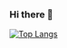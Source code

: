 ### Hi there 👋

[![Top Langs](https://github-readme-stats.vercel.app/api/top-langs/?username=JLussiez&hide=c&layout=compact&theme=ayu-mirage)](https://github.com/anuraghazra/github-readme-stats)
